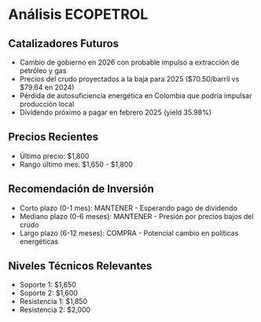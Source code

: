 # Análisis ECOPETROL

## Catalizadores Futuros

- Cambio de gobierno en 2026 con probable impulso a extracción de petróleo y gas
- Precios del crudo proyectados a la baja para 2025 ($70.50/barril vs $79.64 en 2024)
- Pérdida de autosuficiencia energética en Colombia que podría impulsar producción local
- Dividendo próximo a pagar en febrero 2025 (yield 35.98%)

## Precios Recientes

- Último precio: $1,800
- Rango último mes: $1,650 - $1,800

## Recomendación de Inversión

- Corto plazo (0-1 mes): MANTENER - Esperando pago de dividendo
- Mediano plazo (0-6 meses): MANTENER - Presión por precios bajos del crudo
- Largo plazo (6-12 meses): COMPRA - Potencial cambio en políticas energéticas

## Niveles Técnicos Relevantes

- Soporte 1: $1,650
- Soporte 2: $1,600
- Resistencia 1: $1,850
- Resistencia 2: $2,000

